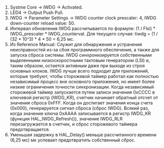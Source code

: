 1. Systme Core -> IWDG -> Activated.
2. LED4 -> Output Push Pull.
3. IWDG -> Parameter Settings -> IWDG counter clock prescaler: 4, IWDG down-counter reload value: 50.
4. Интервал обновления IWDG рассчитывается по формуле: (1 / Flsi) * IWDG_prescaler * IWDG_counterval. Для текущего случая: tiwdg = (1 / (32 * 10^3) * 4 * 50 = 6,25 мс.
5. Из Reference Manual: Служит для обнаружения и устранения неисправностей из-за сбоя программного обеспечения, а также для запуска сброса системы. IWDG синхронизируется собственными выделенными низкоскоростными тактовым генератором (LSI) и, таким образом, остается активным даже при выходе из строя основных клоков. IWDG лучше всего подходит для приложений, которые требуют, чтобы сторожевой таймер работал как полностью независимый процесс вне основного приложения, но имеет более низкие ограничения точности синхронизации. Когда независимый сторожевой таймер запускается путем записи значения 0xCCCC в ключевой регистр (IWDG_KR), счетчик начинает обратный отсчет от значения сброса 0xFFF. Когда он достигает значения конца счета (0x000), генерируется сигнал сброса (сброс IWDG). Всякий раз, когда значение ключа 0xAAAA записывается в регистр IWDG_KR (функция HAL_IWDG_Refresh()), значение IWDG_RLR перезагружается в счетчик, и сброс сторожевого таймера предотвращается.
6. Уменьшая задержку в HAL_Delay() меньше рассчитанного времени (6,25 мс) мк успевает предотвратить собственный сброс. 